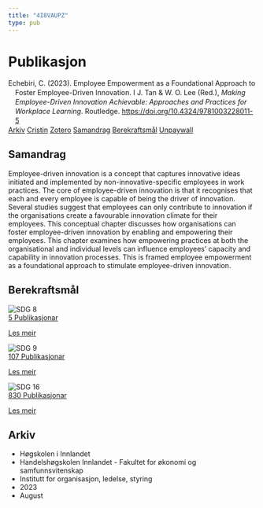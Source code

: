 ```yaml
---
title: "4I8VAUPZ"
type: pub
---
```

<h1>Publikasjon</h1>
<article id="csl-bib-container-4I8VAUPZ" class="csl-bib-container">
  <div class="csl-bib-body" style="line-height: 1.35; padding-left: 1em; text-indent:-1em;">
  <div class="csl-entry">Echebiri, C. (2023). Employee Empowerment as a Foundational Approach to Foster Employee-Driven Innovation. I J. Tan &amp; W. O. Lee (Red.), <i>Making Employee-Driven Innovation Achievable: Approaches and Practices for Workplace Learning</i>. Routledge. <a href="https://doi.org/10.4324/9781003228011-5">https://doi.org/10.4324/9781003228011-5</a></div>
</div>
  <div class="csl-bib-buttons">
    <a href="#taxonomy-article-4I8VAUPZ" class="csl-bib-button">Arkiv</a>
    <a href="https://app.cristin.no/results/show.jsf?id=2164884" alt="Cristin URL" class="csl-bib-button">Cristin</a>
    <a href="http://zotero.org/groups/5402882/items/4I8VAUPZ" alt="Zotero URL" class="csl-bib-button">Zotero</a>
    <a href="#abstract-article-4I8VAUPZ" class="csl-bib-button">Samandrag</a>
    <a href="#sdg-article-4I8VAUPZ" class="csl-bib-button">Berekraftsmål</a>
    <a href="https://doi.org/10.4324/9781003228011-5" class="csl-bib-button">Unpaywall</a>
  </div>
  <div id="csl-bib-meta-container-4I8VAUPZ"></div>
</article>
<div id="csl-bib-meta-4I8VAUPZ" class="csl-bib-meta">
  <article id="abstract-article-4I8VAUPZ" class="abstract-article">
    <h1>Samandrag</h1>
    Employee-driven innovation is a concept that captures innovative ideas initiated and implemented by non-innovative-specific employees in work practices. The core of employee-driven innovation is that it recognises that each and every employee is capable of being the driver of innovation. Several studies suggest that employees can only contribute to innovation if the organisations create a favourable innovation climate for their employees. This conceptual chapter discusses how organisations can foster employee-driven innovation by enabling and empowering their employees. This chapter examines how empowering practices at both the organisational and individual levels can influence employees’ capacity and capability in innovation processes. This is framed employee empowerment as a foundational approach to stimulate employee-driven innovation.
  </article>
  <article id="sdg-article-4I8VAUPZ" class="sdg-article">
    <h1>Berekraftsmål</h1>
    <div class="sdg-container"><div id="sdg8" class="sdg"> <img src="{{< params subfolder >}}images/sdg/sdg08_no.png" class="image" alt="SDG 8"> <div class="sdg-overlay"> <a href="{{< params subfolder >}}no/archive/?sdg=8#archive" class="sdg-publication-count"><span>5</span> Publikasjonar</a> <p><a href="NA" class="sdg-read-more">Les meir</a></p> </div> </div> <div id="sdg9" class="sdg"> <img src="{{< params subfolder >}}images/sdg/sdg09_no.png" class="image" alt="SDG 9"> <div class="sdg-overlay"> <a href="{{< params subfolder >}}no/archive/?sdg=9#archive" class="sdg-publication-count"><span>107</span> Publikasjonar</a> <p><a href="NA" class="sdg-read-more">Les meir</a></p> </div> </div> <div id="sdg16" class="sdg"> <img src="{{< params subfolder >}}images/sdg/sdg16_no.png" class="image" alt="SDG 16"> <div class="sdg-overlay"> <a href="{{< params subfolder >}}no/archive/?sdg=16#archive" class="sdg-publication-count"><span>830</span> Publikasjonar</a> <p><a href="NA" class="sdg-read-more">Les meir</a></p> </div> </div></div>
  </article>
  <article id="taxonomy-article-4I8VAUPZ" class="taxonomy-article">
    <h1>Arkiv</h1>
    <ul>
      <li>Høgskolen i Innlandet</li>
      <li>Handelshøgskolen Innlandet - Fakultet for økonomi og samfunnsvitenskap</li>
      <li>Institutt for organisasjon, ledelse, styring</li>
      <li>2023</li>
      <li>August</li>
    </ul>
  </article>
</div>
